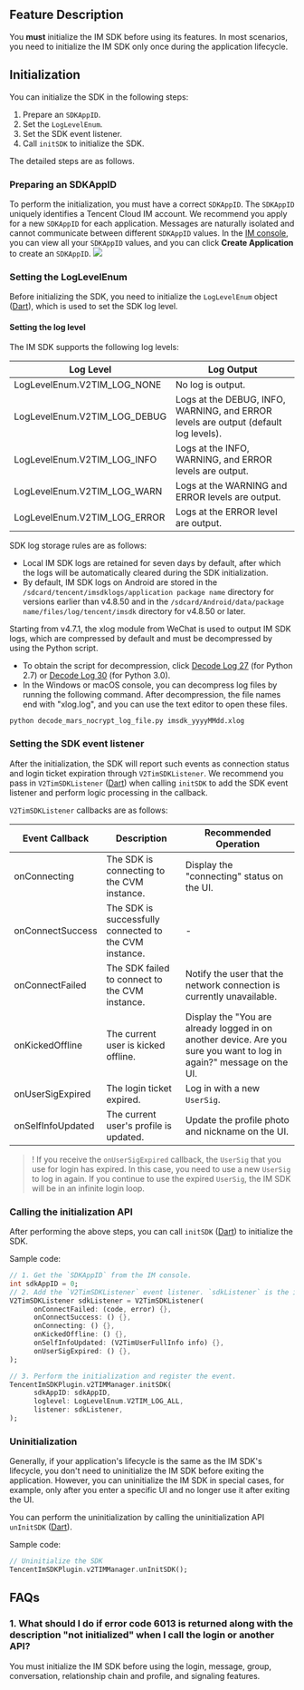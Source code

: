 ## Feature Description
You **must** initialize the IM SDK before using its features.
In most scenarios, you need to initialize the IM SDK only once during the application lifecycle.


## Initialization
You can initialize the SDK in the following steps:
1. Prepare an `SDKAppID`.
2. Set the `LogLevelEnum`.
3. Set the SDK event listener.
4. Call `initSDK` to initialize the SDK.

The detailed steps are as follows.

[](id:SDKAppID)
### Preparing an SDKAppID
To perform the initialization, you must have a correct `SDKAppID`.
The `SDKAppID` uniquely identifies a Tencent Cloud IM account. We recommend you apply for a new `SDKAppID` for each application. Messages are naturally isolated and cannot communicate between different `SDKAppID` values.
In the [IM console](https://console.cloud.tencent.com/im), you can view all your `SDKAppID` values, and you can click **Create Application** to create an `SDKAppID`.
![](https://qcloudimg.tencent-cloud.cn/raw/0f985a6fa6ac7f6a8c278ae021da7b12.png)


[](id:SDKConfig)
### Setting the LogLevelEnum

Before initializing the SDK, you need to initialize the `LogLevelEnum` object ([Dart](https://comm.qq.com/im/doc/flutter/en/SDKAPI/Enum/LogLevelEnum.html)), which is used to set the SDK log level.

#### Setting the log level
The IM SDK supports the following log levels:

| Log Level                    | Log Output                                                                          |
| ---------------------------- | ----------------------------------------------------------------------------------- |
| LogLevelEnum.V2TIM_LOG_NONE  | No log is output.                                                                   |
| LogLevelEnum.V2TIM_LOG_DEBUG | Logs at the DEBUG, INFO, WARNING, and ERROR levels are output (default log levels). |
| LogLevelEnum.V2TIM_LOG_INFO  | Logs at the INFO, WARNING, and ERROR levels are output.                             |
| LogLevelEnum.V2TIM_LOG_WARN  | Logs at the WARNING and ERROR levels are output.                                    |
| LogLevelEnum.V2TIM_LOG_ERROR | Logs at the ERROR level are output.                                                 |

SDK log storage rules are as follows:
- Local IM SDK logs are retained for seven days by default, after which the logs will be automatically cleared during the SDK initialization.
- By default, IM SDK logs on Android are stored in the `/sdcard/tencent/imsdklogs/application package name` directory for versions earlier than v4.8.50 and in the `/sdcard/Android/data/package name/files/log/tencent/imsdk` directory for v4.8.50 or later.
  

Starting from v4.7.1, the xlog module from WeChat is used to output IM SDK logs, which are compressed by default and must be decompressed by using the Python script.
 - To obtain the script for decompression, click [Decode Log 27](https://imsdk-1252463788.cos.ap-guangzhou.myqcloud.com/tools/xlog_decoder_python27.py) (for Python 2.7) or [Decode Log 30](https://imsdk-1252463788.cos.ap-guangzhou.myqcloud.com/tools/xlog_decoder_python30.py) (for Python 3.0).
 - In the Windows or macOS console, you can decompress log files by running the following command. After decompression, the file names end with "xlog.log", and you can use the text editor to open these files.
```
python decode_mars_nocrypt_log_file.py imsdk_yyyyMMdd.xlog
```


### Setting the SDK event listener
After the initialization, the SDK will report such events as connection status and login ticket expiration through `V2TimSDKListener`.
We recommend you pass in `V2TimSDKListener` ([Dart](https://comm.qq.com/im/doc/flutter/en/SDKAPI/Class/Listener/V2TimSDKListener.html)) when calling `initSDK` to add the SDK event listener and perform logic processing in the callback.

`V2TimSDKListener` callbacks are as follows:

| Event Callback    | Description                                            | Recommended Operation                                                                                                |
| ----------------- | ------------------------------------------------------ | -------------------------------------------------------------------------------------------------------------------- |
| onConnecting      | The SDK is connecting to the CVM instance.             | Display the "connecting" status on the UI.                                                                           |
| onConnectSuccess  | The SDK is successfully connected to the CVM instance. | -                                                                                                                    |
| onConnectFailed   | The SDK failed to connect to the CVM instance.         | Notify the user that the network connection is currently unavailable.                                                |
| onKickedOffline   | The current user is kicked offline.                    | Display the "You are already logged in on another device. Are you sure you want to log in again?" message on the UI. |
| onUserSigExpired  | The login ticket expired.                              | Log in with a new `UserSig`.                                                                                         |
| onSelfInfoUpdated | The current user's profile is updated.                 | Update the profile photo and nickname on the UI.                                                                     |

>! If you receive the `onUserSigExpired` callback, the `UserSig` that you use for login has expired. In this case, you need to use a new `UserSig` to log in again. If you continue to use the expired `UserSig`, the IM SDK will be in an infinite login loop.




### Calling the initialization API
After performing the above steps, you can call `initSDK` ([Dart](https://comm.qq.com/im/doc/flutter/en/SDKAPI/Api/V2TIMManager/initSDK.html)) to initialize the SDK.

Sample code:

```dart
// 1. Get the `SDKAppID` from the IM console.
int sdkAppID = 0;
// 2. Add the `V2TimSDKListener` event listener. `sdkListener` is the implementation class of `V2TimSDKListener`.
V2TimSDKListener sdkListener = V2TimSDKListener(
      onConnectFailed: (code, error) {},
      onConnectSuccess: () {},
      onConnecting: () {},
      onKickedOffline: () {},
      onSelfInfoUpdated: (V2TimUserFullInfo info) {},
      onUserSigExpired: () {},
);

// 3. Perform the initialization and register the event.
TencentImSDKPlugin.v2TIMManager.initSDK(
      sdkAppID: sdkAppID,
      loglevel: LogLevelEnum.V2TIM_LOG_ALL,
      listener: sdkListener,
);

```
### Uninitialization
Generally, if your application's lifecycle is the same as the IM SDK's lifecycle, you don't need to uninitialize the IM SDK before exiting the application.
However, you can uninitialize the IM SDK in special cases, for example, only after you enter a specific UI and no longer use it after exiting the UI.

You can perform the uninitialization by calling the uninitialization API `unInitSDK` ([Dart](https://comm.qq.com/im/doc/flutter/en/SDKAPI/Api/V2TIMManager/unInitSDK.html)).

Sample code:

```dart
// Uninitialize the SDK
TencentImSDKPlugin.v2TIMManager.unInitSDK();
```
[](id:qa)

## FAQs

[](id:qa1)

### 1. What should I do if error code 6013 is returned along with the description "not initialized" when I call the login or another API?
You must initialize the IM SDK before using the login, message, group, conversation, relationship chain and profile, and signaling features.


